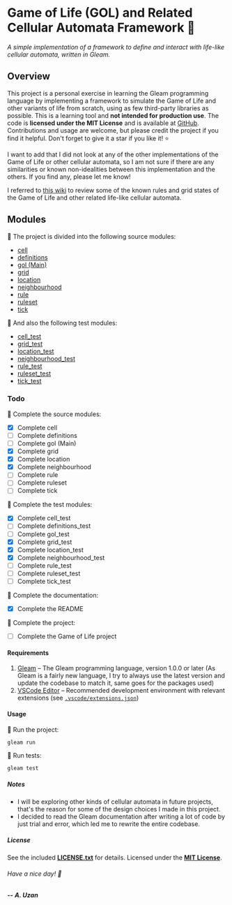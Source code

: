 # Game of Life (GOL) and Related Cellular Automata Framework :space_invader:

*A simple implementation of a framework to define and interact with life-like cellular automata, written in Gleam.*

## Overview

This project is a personal exercise in learning the Gleam programming language by implementing a framework to simulate the Game of Life and other variants of life from scratch, using as few third-party libraries as possible. This is a learning tool and **not intended for production use**. The code is **licensed under the MIT License** and is available at [GitHub](https://github.com/ardauzan/gol). Contributions and usage are welcome, but please credit the project if you find it helpful. Don't forget to give it a star if you like it! :star:

I want to add that I did not look at any of the other implementations of the Game of Life or other cellular automata, so I am not sure if there are any similarities or known non-idealities between this implementation and the others. If you find any, please let me know!

I referred to [this wiki](https://conwaylife.com/wiki) to review some of the known rules and grid states of the Game of Life and other related life-like cellular automata.

## Modules

:pushpin: The project is divided into the following source modules:

- [cell](src/cell.gleam)
- [definitions](src/definitions.gleam)
- [gol (Main)](src/gol.gleam)
- [grid](src/grid.gleam)
- [location](src/location.gleam)
- [neighbourhood](src/neighbourhood.gleam)
- [rule](src/rule.gleam)
- [ruleset](src/ruleset.gleam)
- [tick](src/tick.gleam)

:pushpin: And also the following test modules:

- [cell_test](test/cell_test.gleam)
- [grid_test](test/grid_test.gleam)
- [location_test](test/location_test.gleam)
- [neighbourhood_test](test/neighbourhood_test.gleam)
- [rule_test](test/rule_test.gleam)
- [ruleset_test](test/ruleset_test.gleam)
- [tick_test](test/tick_test.gleam)

### Todo

:pushpin: Complete the source modules:

- [X] Complete cell
- [ ] Complete definitions
- [ ] Complete gol (Main)
- [X] Complete grid
- [X] Complete location
- [X] Complete neighbourhood
- [ ] Complete rule
- [ ] Complete ruleset
- [ ] Complete tick

:pushpin: Complete the test modules:

- [X] Complete cell_test
- [ ] Complete definitions_test
- [ ] Complete gol_test
- [X] Complete grid_test
- [X] Complete location_test
- [X] Complete neighbourhood_test
- [ ] Complete rule_test
- [ ] Complete ruleset_test
- [ ] Complete tick_test

:pushpin: Complete the documentation:

- [X] Complete the README

:pushpin: Complete the project:

- [ ] Complete the Game of Life project

#### Requirements

1) [Gleam](https://gleam.run) – The Gleam programming language, version 1.0.0 or later (As Gleam is a fairly new language, I try to always use the latest version and update the codebase to match it, same goes for the packages used)
2) [VSCode Editor](https://code.visualstudio.com) – Recommended development environment with relevant extensions (see [`.vscode/extensions.json`](.vscode/extensions.json))

#### Usage

:pushpin: Run the project:

```bash
gleam run
```

:pushpin: Run tests:

```bash
gleam test
```

##### Notes

- I will be exploring other kinds of cellular automata in future projects, that's the reason for some of the design choices I made in this project.
- I decided to read the Gleam documentation after writing a lot of code by just trial and error, which led me to rewrite the entire codebase.

##### License

See the included [**LICENSE.txt**](LICENSE.txt) for details. Licensed under the [**MIT License**](https://wikipedia.org/wiki/MIT_License).

###### Have a nice day! :wave:

**--** ***A. Uzan***
